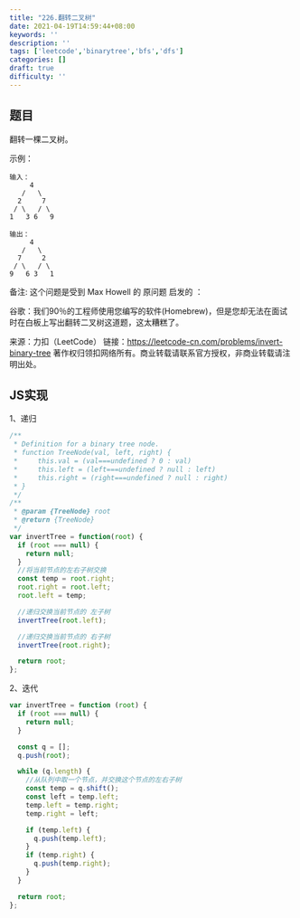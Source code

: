 ```yaml
---
title: "226.翻转二叉树"
date: 2021-04-19T14:59:44+08:00
keywords: ''
description: ''
tags: ['leetcode','binarytree','bfs','dfs']
categories: []
draft: true
difficulty: ''
---
```


## 题目

翻转一棵二叉树。

示例：
```
输入：
     4
   /   \
  2     7
 / \   / \
1   3 6   9

输出：
     4
   /   \
  7     2
 / \   / \
9   6 3   1
```

备注:
这个问题是受到 Max Howell 的 原问题 启发的 ：

谷歌：我们90％的工程师使用您编写的软件(Homebrew)，但是您却无法在面试时在白板上写出翻转二叉树这道题，这太糟糕了。

来源：力扣（LeetCode）
链接：https://leetcode-cn.com/problems/invert-binary-tree
著作权归领扣网络所有。商业转载请联系官方授权，非商业转载请注明出处。


## JS实现

1、递归

```javascript
/**
 * Definition for a binary tree node.
 * function TreeNode(val, left, right) {
 *     this.val = (val===undefined ? 0 : val)
 *     this.left = (left===undefined ? null : left)
 *     this.right = (right===undefined ? null : right)
 * }
 */
/**
 * @param {TreeNode} root
 * @return {TreeNode}
 */
var invertTree = function(root) {
  if (root === null) {
    return null;
  }
  //将当前节点的左右子树交换
  const temp = root.right;
  root.right = root.left;
  root.left = temp;

  //递归交换当前节点的 左子树
  invertTree(root.left);

  //递归交换当前节点的 右子树
  invertTree(root.right);

  return root;
};
```

2、迭代

```javascript
var invertTree = function (root) {
  if (root === null) {
    return null;
  }

  const q = [];
  q.push(root);

  while (q.length) {
    //从队列中取一个节点，并交换这个节点的左右子树
    const temp = q.shift();
    const left = temp.left;
    temp.left = temp.right;
    temp.right = left;

    if (temp.left) {
      q.push(temp.left);
    }
    if (temp.right) {
      q.push(temp.right);
    }
  }

  return root;
};
```
